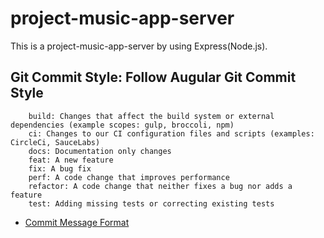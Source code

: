 # project-music-app-server

This is a project-music-app-server by using Express(Node.js).

## Git Commit Style: Follow Augular Git Commit Style
```
    build: Changes that affect the build system or external dependencies (example scopes: gulp, broccoli, npm)
    ci: Changes to our CI configuration files and scripts (examples: CircleCi, SauceLabs)
    docs: Documentation only changes
    feat: A new feature
    fix: A bug fix
    perf: A code change that improves performance
    refactor: A code change that neither fixes a bug nor adds a feature
    test: Adding missing tests or correcting existing tests
```
- [Commit Message Format](https://gist.github.com/brianclements/841ea7bffdb01346392c#type)
